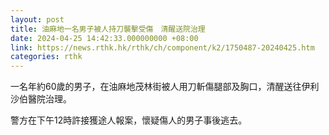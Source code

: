 ```yaml
---
layout: post
title: 油麻地一名男子被人持刀襲擊受傷　清醒送院治理
date: 2024-04-25 14:42:33.000000000 +08:00
link: https://news.rthk.hk/rthk/ch/component/k2/1750487-20240425.htm
categories: rthk
---
```


一名年約60歲的男子，在油麻地茂林街被人用刀斬傷腿部及胸口，清醒送往伊利沙伯醫院治理。

警方在下午12時許接獲途人報案，懷疑傷人的男子事後逃去。
